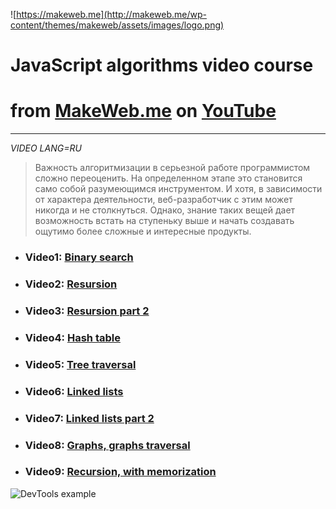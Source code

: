 ![https://makeweb.me](http://makeweb.me/wp-content/themes/makeweb/assets/images/logo.png)
# JavaScript algorithms video course 
# from [MakeWeb.me](http://makeweb.me/) on [YouTube](https://www.youtube.com/watch?v=qB2xv2CwAE8&list=PLvWwA9iDlhHB1qp22la3mn01JuVOwyuqw)

---

*VIDEO LANG=RU*

>Важность алгоритмизации в серьезной работе программистом сложно переоценить. На определенном этапе это становится само собой разумеющимся инструментом. И хотя, в зависимости от характера деятельности, веб-разработчик с этим может никогда и не столкнуться. Однако, знание таких вещей дает возможность встать на ступеньку выше и начать создавать ощутимо более сложные и интересные продукты.


- ### Video1: [Binary search](https://www.youtube.com/watch?v=qB2xv2CwAE8&list=PLvWwA9iDlhHB1qp22la3mn01JuVOwyuqw&index=1)
- ### Video2: [Resursion](https://www.youtube.com/watch?v=BXzijl4-tpI&list=PLvWwA9iDlhHB1qp22la3mn01JuVOwyuqw&index=2)
- ### Video3: [Resursion part 2](https://www.youtube.com/watch?v=hMdsQxT5DJY&list=PLvWwA9iDlhHB1qp22la3mn01JuVOwyuqw&index=3)
- ### Video4: [Hash table](https://www.youtube.com/watch?v=FZEi19-B3XA&list=PLvWwA9iDlhHB1qp22la3mn01JuVOwyuqw&index=4)
- ### Video5: [Tree traversal](https://www.youtube.com/watch?v=5V7uP7Rz3jo&list=PLvWwA9iDlhHB1qp22la3mn01JuVOwyuqw&index=5)
- ### Video6: [Linked lists](https://www.youtube.com/watch?v=5JjISpzM8uM&list=PLvWwA9iDlhHB1qp22la3mn01JuVOwyuqw&index=6)
- ### Video7: [Linked lists part 2](https://www.youtube.com/watch?v=XQBvqsUGpgI&list=PLvWwA9iDlhHB1qp22la3mn01JuVOwyuqw&index=7)
- ### Video8: [Graphs, graphs traversal](https://www.youtube.com/watch?v=cOzYR3d1Txw&list=PLvWwA9iDlhHB1qp22la3mn01JuVOwyuqw&index=8)
- ### Video9: [Recursion, with memorization](https://www.youtube.com/watch?v=xdwAXWyTInc&list=PLvWwA9iDlhHB1qp22la3mn01JuVOwyuqw&index=9)


![DevTools example](/src/img/devtools.png)
